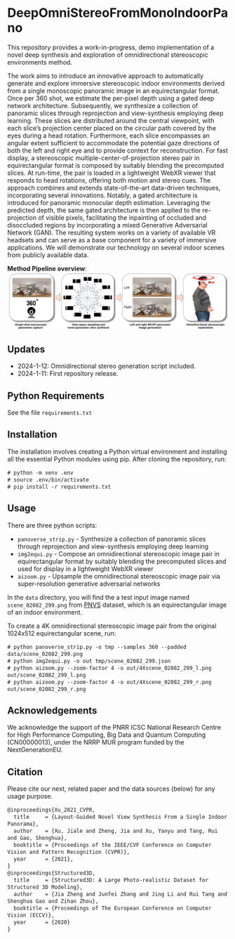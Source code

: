 # DeepOmniStereoFromMonoIndoorPano
This repository provides a work-in-progress, demo implementation of a novel deep synthesis and exploration of omnidirectional stereoscopic environments method.

The work aims to introduce an innovative approach to automatically generate and explore immersive stereoscopic indoor environments derived from a single monoscopic panoramic image in an equirectangular format. Once per 360 shot, we estimate the per-pixel depth using a gated deep network architecture. Subsequently, we synthesize a collection of panoramic slices through reprojection and view-synthesis employing deep learning. These slices are distributed around the central viewpoint, with each slice’s projection center placed on the circular path covered by the eyes during a head rotation. Furthermore, each slice encompasses an angular extent sufficient to accommodate the potential gaze directions of both the left and right eye and to provide context for reconstruction. For fast display, a stereoscopic multiple-center-of-projection stereo pair in equirectangular format is composed by suitably blending the precomputed slices. At run-time, the pair is loaded in a lightweight WebXR viewer that responds to head rotations, offering both motion and stereo cues. The approach combines and extends state-of-the-art data-driven techniques, incorporating several innovations. Notably, a gated architecture is introduced for panoramic monocular depth estimation. Leveraging the predicted depth, the same gated architecture is then applied to the re-projection of visible pixels, facilitating the inpainting of occluded and disoccluded regions by incorporating a mixed Generative Adversarial Network (GAN). The resulting system works on a variety of available VR headsets and can serve as a base component for a variety of immersive applications. We will demonstrate our technology on several indoor scenes from publicly available data.

**Method Pipeline overview**:
![](assets/visual-overview.jpg)

## Updates
* 2024-1-12: Omnidirectional stereo generation script included.
* 2024-1-11: First repository release.
  
## Python Requirements
See the file `requirements.txt`
 
## Installation
The installation involves creating a Python virtual environment and installing all the essential Python modules using pip. After cloning the repository, run:

```
# python -m venv .env
# source .env/bin/activate
# pip install -r requirements.txt
```

## Usage
There are three python scripts:
* `panoverse_strip.py` - Synthesize a collection of panoramic slices through reprojection and view-synthesis employing deep learning
* `img2equi.py` - Compose an omnidirectional stereoscopic image pair in equirectangular format by suitably blending the precomputed slices and used for display in a lightweight WebXR viewer
* `aizoom.py` - Upsample the omnidirectional stereoscopic image pair via super-resolution generative adversarial networks

In the `data` directory, you will find the a test input image named `scene_02082_299.png` from [PNVS](https://github.com/bluestyle97/PNVS) dataset, which is an equirectangular image of an indoor environment.

To create a 4K omnidirectional stereoscopic image pair from the original 1024x512 equirectangular scene, run:

```
# python panoverse_strip.py -o tmp --samples 360 --padded data/scene_02082_299.png
# python img2equi.py -o out tmp/scene_02082_299.json
# python aizoom.py --zoom-factor 4 -o out/4Xscene_02082_299_l.png out/scene_02082_299_l.png
# python aizoom.py --zoom-factor 4 -o out/4Xscene_02082_299_r.png out/scene_02082_299_r.png
```

## Acknowledgements
We acknowledge the support of the PNRR ICSC National Research Centre for High Performance Computing, Big Data and Quantum Computing (CN00000013), under the NRRP MUR program funded by the NextGenerationEU.

## Citation
Please cite our next, related paper and the data sources (below) for any usage purpose.
```
@inproceedings{Xu_2021_CVPR,
  title     = {Layout-Guided Novel View Synthesis From a Single Indoor Panorama},
  author    = {Xu, Jiale and Zheng, Jia and Xu, Yanyu and Tang, Rui and Gao, Shenghua},
  booktitle = {Proceedings of the IEEE/CVF Conference on Computer Vision and Pattern Recognition (CVPR)},
  year      = {2021},
}
@inproceedings{Structured3D,
  title     = {Structured3D: A Large Photo-realistic Dataset for Structured 3D Modeling},
  author    = {Jia Zheng and Junfei Zhang and Jing Li and Rui Tang and Shenghua Gao and Zihan Zhou},
  booktitle = {Proceedings of The European Conference on Computer Vision (ECCV)},
  year      = {2020}
}
```

